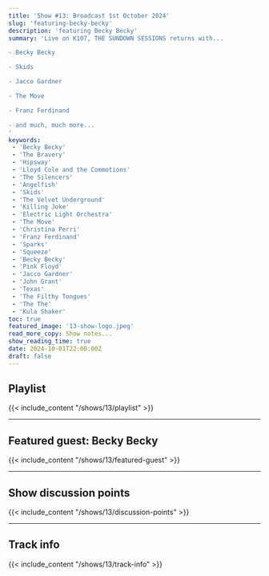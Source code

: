 ```yaml
---
title: 'Show #13: Broadcast 1st October 2024'
slug: 'featuring-becky-becky'
description: 'featuring Becky Becky'
summary: 'Live on K107, THE SUNDOWN SESSIONS returns with...

- Becky Becky

- Skids

- Jacco Gardner

- The Move

- Franz Ferdinand

- and much, much more...
'
keywords:
 - 'Becky Becky'
 - 'The Bravery'
 - 'Hipsway'
 - 'Lloyd Cole and the Commotions'
 - 'The Silencers'
 - 'Angelfish'
 - 'Skids'
 - 'The Velvet Underground'
 - 'Killing Joke'
 - 'Electric Light Orchestra'
 - 'The Move'
 - 'Christina Perri'
 - 'Franz Ferdinand'
 - 'Sparks'
 - 'Squeeze'
 - 'Becky Becky'
 - 'Pink Floyd'
 - 'Jacco Gardner'
 - 'John Grant'
 - 'Texas'
 - 'The Filthy Tongues'
 - 'The The'
 - 'Kula Shaker'
toc: true
featured_image: '13-show-logo.jpeg'
read_more_copy: Show notes...
show_reading_time: true
date: 2024-10-01T22:00:00Z
draft: false
---
```


## Playlist
{{< include_content "/shows/13/playlist" >}}

---

## Featured guest: Becky Becky
{{< include_content "/shows/13/featured-guest" >}}

---

## Show discussion points
{{< include_content "/shows/13/discussion-points" >}}

---

## Track info
{{< include_content "/shows/13/track-info" >}}
